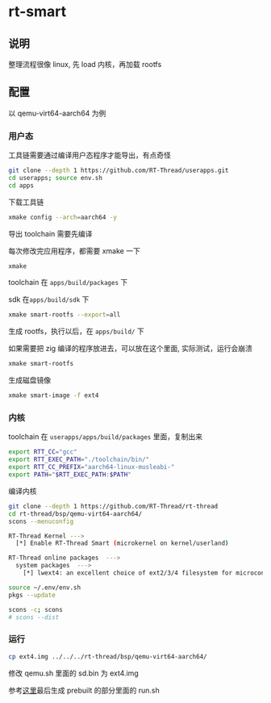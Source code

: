 # rt-smart

## 说明

整理流程很像 linux, 先 load 内核，再加载 rootfs

## 配置

以 qemu-virt64-aarch64 为例

### 用户态

工具链需要通过编译用户态程序才能导出，有点奇怪

```sh
git clone --depth 1 https://github.com/RT-Thread/userapps.git
cd userapps; source env.sh
cd apps
```

下载工具链

```sh
xmake config --arch=aarch64 -y
```

导出 toolchain 需要先编译

每次修改完应用程序，都需要 xmake 一下

```sh
xmake
```

toolchain 在 `apps/build/packages` 下

sdk 在`apps/build/sdk` 下

```sh
xmake smart-rootfs --export=all
```

生成 rootfs，执行以后，在 `apps/build/` 下

如果需要把 zig 编译的程序放进去，可以放在这个里面, 实际测试，运行会崩溃

```sh
xmake smart-rootfs
```

生成磁盘镜像

```sh
xmake smart-image -f ext4
```

### 内核

toolchain 在 `userapps/apps/build/packages` 里面，复制出来

```sh
export RTT_CC="gcc"
export RTT_EXEC_PATH="./toolchain/bin/"
export RTT_CC_PREFIX="aarch64-linux-musleabi-"
export PATH="$RTT_EXEC_PATH:$PATH"
```

编译内核

```sh
git clone --depth 1 https://github.com/RT-Thread/rt-thread
cd rt-thread/bsp/qemu-virt64-aarch64/
scons --menuconfig
```

```sh
RT-Thread Kernel --->
  [*] Enable RT-Thread Smart (microkernel on kernel/userland)

RT-Thread online packages  --->
  system packages  --->
    [*] lwext4: an excellent choice of ext2/3/4 filesystem for microcontrol
```

```sh
source ~/.env/env.sh
pkgs --update

scons -c; scons
# scons --dist
```

### 运行

```sh
cp ext4.img ../../../rt-thread/bsp/qemu-virt64-aarch64/
```

修改 qemu.sh 里面的 sd.bin 为 ext4.img

参考[这里](https://github.com/RT-Thread/userapps)最后生成 prebuilt 的部分里面的 run.sh
